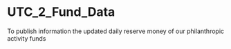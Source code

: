 # UTC_2_Fund_Data
To publish information the updated daily reserve money of our philanthropic activity funds
